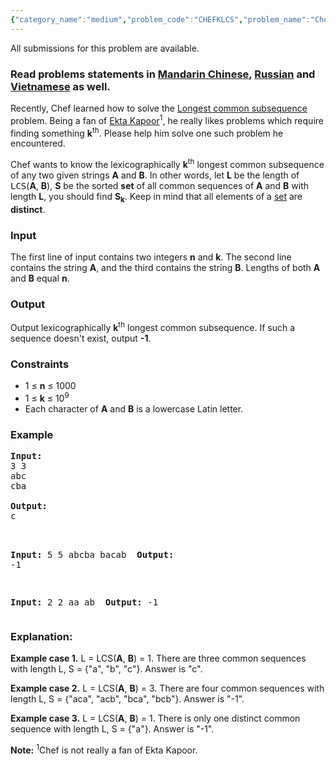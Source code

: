 ```yaml
---
{"category_name":"medium","problem_code":"CHEFKLCS","problem_name":"Chef and LCS","languages_supported":{"0":"C","1":"CPP14","2":"JAVA","3":"PYTH","4":"PYTH 3.4"},"max_timelimit":1,"source_sizelimit":50000,"problem_author":"mgch","problem_tester":null,"date_added":"9-12-2015","tags":{"0":"cook65","1":"dp","2":"dynamic","3":"lcs","4":"medium","5":"mgch"},"editorial_url":"http://discuss.codechef.com/problems/CHEFKLCS","time":{"view_start_date":1450636200,"submit_start_date":1450636200,"visible_start_date":1450636200,"end_date":1735669800},"layout":"problem"}
---
```

<span class="solution-visible-txt">All submissions for this problem are available.</span><h3> Read problems statements in <a target="_blank" href="http://www.codechef.com/download/translated/COOK65/mandarin/CHEFKLCS.pdf">Mandarin Chinese</a>, <a target="_blank" href="http://www.codechef.com/download/translated/COOK65/russian/CHEFKLCS.pdf">Russian</a> and <a target="_blank" href="http://www.codechef.com/download/translated/COOK65/vietnamese/CHEFKLCS.pdf">Vietnamese</a> as well.</h3>


<p>
Recently, Chef learned how to solve the <a href="https://en.wikipedia.org/wiki/Longest_common_subsequence_problem">Longest common subsequence</a> problem. Being a fan of <a href="https://en.wikipedia.org/wiki/Ekta_Kapoor">Ekta Kapoor</a><sup>1</sup>, he really likes problems which require finding something <b>k</b><sup>th</sup>. Please help him solve one such problem he encountered.
</p>
<p>
Chef wants to know the lexicographically <b>k</b><sup>th</sup> longest common subsequence of any two given strings <b>A</b> and <b>B</b>. In other words, let <b>L</b> be the length of <tt>LCS</tt>(<b>A</b>, <b>B</b>), <b>S</b> be the sorted <b>set</b> of all common sequences of <b>A</b> and <b>B</b> with length <b>L</b>, you should find <b>S<sub>k</sub></b>. Keep in mind that all elements of a <a href="https://en.wikipedia.org/wiki/Set_(mathematics)">set</a> are <b>distinct</b>.
</p>

<h3>Input</h3>
The first line of input contains two integers <b>n</b> and <b>k</b>. The second line contains the string <b>A</b>, and the third contains the string <b>B</b>. Lengths of both <b>A</b> and <b>B</b> equal <b>n</b>. 

<h3>Output</h3>
Output lexicographically <b>k</b><sup>th</sup> longest common subsequence. If such a sequence doesn't exist, output <b>-1</b>.

<h3>Constraints</h3>
<ul>
<li>1 ≤ <b>n</b> ≤ 1000</li>
<li>1 ≤ <b>k</b> ≤ 10<sup>9</sup></li>
<li>Each character of <b>A</b> and <b>B</b> is a lowercase Latin letter.</li>
</ul>

<h3>Example</h3>
<pre>
<b>Input:</b>
<tt>3 3
abc
cba
</tt>
<b>Output:</b>
<tt>c
</tt>

<b>Input:</b>
<tt>5 5
abcba
bacab
</tt>
<b>Output:</b>
<tt>-1</tt>


<b>Input:</b>
<tt>2 2
aa
ab
</tt>
<b>Output:</b>
<tt>-1</tt>
</pre>

<h3>Explanation:</h3>
<p>
<b>Example case 1.</b>
L = LCS(<b>A</b>, <b>B</b>) = 1. There are three common sequences with length L, S = {"a", "b", "c"}. Answer is "c".
</p>
<p>
<b>Example case 2.</b>
L = LCS(<b>A</b>, <b>B</b>) = 3. There are four common sequences with length L, S = {"aca", "acb", "bca", "bcb"}. Answer is "-1".
</p>
<p>
<b>Example case 3.</b>
L = LCS(<b>A</b>, <b>B</b>) = 1. There is only one distinct common sequence with length L, S = {"a"}. Answer is "-1".
</p>

<b>Note:</b> <sup>1</sup>Chef is not really a fan of Ekta Kapoor.
